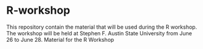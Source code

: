 # R-workshop

This repository contain the material that will be used during the R workshop. The workshop will be held at 
Stephen F. Austin State University from June 26 to June 28.
Material for the R Workshop 
